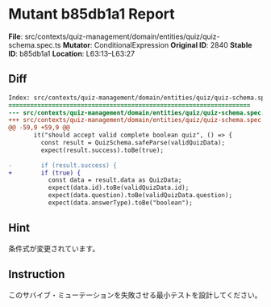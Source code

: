 # Mutant b85db1a1 Report

**File**: src/contexts/quiz-management/domain/entities/quiz/quiz-schema.spec.ts
**Mutator**: ConditionalExpression
**Original ID**: 2840
**Stable ID**: b85db1a1
**Location**: L63:13–L63:27

## Diff

```diff
Index: src/contexts/quiz-management/domain/entities/quiz/quiz-schema.spec.ts
===================================================================
--- src/contexts/quiz-management/domain/entities/quiz/quiz-schema.spec.ts	original
+++ src/contexts/quiz-management/domain/entities/quiz/quiz-schema.spec.ts	mutated #2840
@@ -59,9 +59,9 @@
       it("should accept valid complete boolean quiz", () => {
         const result = QuizSchema.safeParse(validQuizData);
         expect(result.success).toBe(true);
 
-        if (result.success) {
+        if (true) {
           const data = result.data as QuizData;
           expect(data.id).toBe(validQuizData.id);
           expect(data.question).toBe(validQuizData.question);
           expect(data.answerType).toBe("boolean");
```

## Hint

条件式が変更されています。

## Instruction

このサバイブ・ミューテーションを失敗させる最小テストを設計してください。
